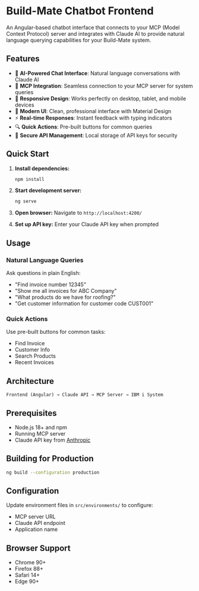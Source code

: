 # Build-Mate Chatbot Frontend

An Angular-based chatbot interface that connects to your MCP (Model Context Protocol) server and integrates with Claude AI to provide natural language querying capabilities for your Build-Mate system.

## Features

- 🤖 **AI-Powered Chat Interface**: Natural language conversations with Claude AI
- 🔧 **MCP Integration**: Seamless connection to your MCP server for system queries
- 📱 **Responsive Design**: Works perfectly on desktop, tablet, and mobile devices
- 🎨 **Modern UI**: Clean, professional interface with Material Design
- ⚡ **Real-time Responses**: Instant feedback with typing indicators
- 🔍 **Quick Actions**: Pre-built buttons for common queries
- 🔐 **Secure API Management**: Local storage of API keys for security

## Quick Start

1. **Install dependencies:**
   ```bash
   npm install
   ```

2. **Start development server:**
   ```bash
   ng serve
   ```

3. **Open browser:** Navigate to `http://localhost:4200/`

4. **Set up API key:** Enter your Claude API key when prompted

## Usage

### Natural Language Queries
Ask questions in plain English:
- "Find invoice number 12345"
- "Show me all invoices for ABC Company"
- "What products do we have for roofing?"
- "Get customer information for customer code CUST001"

### Quick Actions
Use pre-built buttons for common tasks:
- Find Invoice
- Customer Info  
- Search Products
- Recent Invoices

## Architecture

```
Frontend (Angular) → Claude API → MCP Server → IBM i System
```

## Prerequisites

- Node.js 18+ and npm
- Running MCP server 
- Claude API key from [Anthropic](https://console.anthropic.com/)

## Building for Production

```bash
ng build --configuration production
```

## Configuration

Update environment files in `src/environments/` to configure:
- MCP server URL
- Claude API endpoint
- Application name

## Browser Support

- Chrome 90+
- Firefox 88+
- Safari 14+
- Edge 90+
